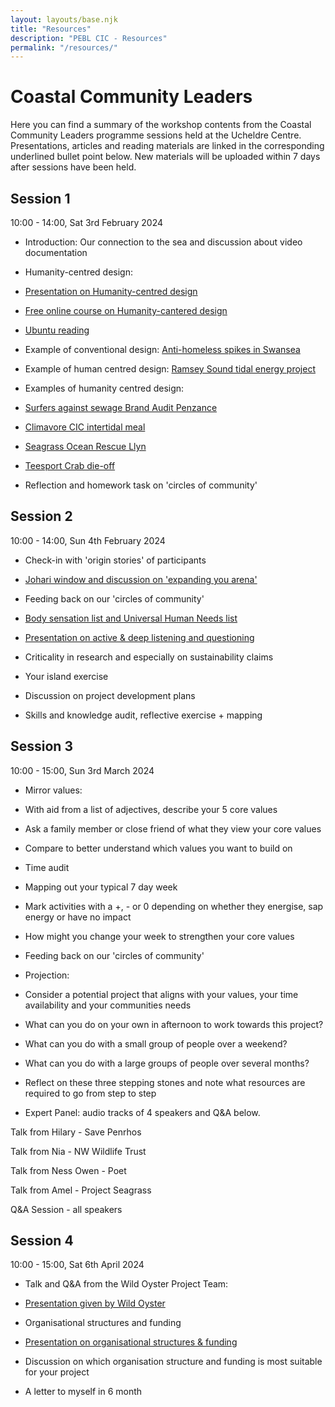 ```yaml
---
layout: layouts/base.njk
title: "Resources"
description: "PEBL CIC - Resources"
permalink: "/resources/"
---
```


# Coastal Community Leaders

Here you can find a summary of the workshop contents from the Coastal Community Leaders programme sessions held at the Ucheldre Centre. Presentations, articles and reading materials are linked in the corresponding underlined bullet point below. New materials will be uploaded within 7 days after sessions have been held.

## Session 1

10:00 - 14:00, Sat 3rd February 2024

* Introduction: Our connection to the sea and discussion about video documentation

* Humanity-centred design:

* [Presentation on Humanity-centred design](https://www.pebl-cic.co.uk/_files/ugd/f41896_37f0a64d9b214aefb77ea58fca9e6566.pdf)

* [Free online course on Humanity-cantered design](https://www.interaction-design.org/literature/topics/humanity-centered-design)

* [Ubuntu reading](https://www.pebl-cic.co.uk/_files/ugd/f41896_796cb520d0214f35b109a0b5048c562b.pdf)

* ​Example of conventional design: [Anti-homeless spikes in Swansea](https://www.mirror.co.uk/news/uk-news/anti-homeless-spikes-removed-outside-bank-3704148)

* Example of human centred design: [Ramsey Sound tidal energy project](https://www.bbc.co.uk/news/uk-wales-politics-38236014)

* Examples of humanity centred design:

* [Surfers against sewage Brand Audit Penzance](https://www.sas.org.uk/updates/were-swimming-in-plastic/)

* [Climavore CIC intertidal meal](https://www.hie.co.uk/knowledge-library/case-studies/climavore/)

* [Seagrass Ocean Rescue Llyn](https://www.northwaleswildlifetrust.org.uk/ocean-rescue-champions)

* [Teesport Crab die-off](https://www.theguardian.com/environment/2023/jan/15/mass-crab-die-off-scientists-say-we-werent-questioned-for-crucial-report)

* Reflection and homework task on 'circles of community'

## Session 2

10:00 - 14:00, Sun 4th February 2024

* Check-in with 'origin stories' of participants

* [Johari window and discussion on 'expanding you arena'](https://www.pebl-cic.co.uk/_files/ugd/f41896_a168e9b8982f4f39bd836d9a076eec93.pdf)

* Feeding back on our 'circles of community'

* [Body sensation list and Universal Human Needs list](https://www.pebl-cic.co.uk/_files/ugd/f41896_3c444d76d1014389af45f4be33e84772.pdf)

* [Presentation on active & deep listening and questioning](https://www.pebl-cic.co.uk/_files/ugd/f41896_94e5b5f46804459a801863b026e1d990.pdf)

* Criticality in research and especially on sustainability claims

* Your island exercise

* Discussion on project development plans

* Skills and knowledge audit, reflective exercise + mapping

## Session 3

10:00 - 15:00, Sun 3rd March 2024

* Mirror values:

* With aid from a list of adjectives, describe your 5 core values​

* Ask a family member or close friend of what they view your core values

* Compare to better understand which values you want to build on

* Time audit

* Mapping out your typical 7 day week

* Mark activities with a +, - or 0 depending on whether they energise, sap energy or have no impact

* How might you change your week to strengthen your core values

* Feeding back on our 'circles of community'

* Projection:

* Consider a potential project that aligns with your values, your time availability and your communities needs

* What can you do on your own in afternoon to work towards this project?

* What can you do with a small group of people over a weekend?

* What can you do with a large groups of people over several months?

* Reflect on these three stepping stones and note what resources are required to go from step to step

* Expert Panel: audio tracks of 4 speakers and Q&A below.​

Talk from Hilary - Save Penrhos

Talk from Nia - NW Wildlife Trust

Talk from Ness Owen - Poet

Talk from Amel - Project Seagrass

Q&A Session - all speakers

## Session 4

10:00 - 15:00, Sat 6th April 2024

* Talk and Q&A from the Wild Oyster Project Team:

* [Presentation given by Wild Oyster](https://www.pebl-cic.co.uk/_files/ugd/f41896_3fc6b63408cb4f6d8a67da470bf2e960.pptx?dn=Pebl%20Community%20Leaders%20workshop_6-4-2024_copy1.pptx)

* Organisational structures and funding

* [Presentation on organisational structures & funding](https://www.pebl-cic.co.uk/_files/ugd/f41896_f6f1facbabc847e8ab45b3c25c0ad885.pdf)

* Discussion on which organisation structure and funding is most suitable for your project

* A letter to myself in 6 month